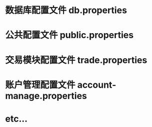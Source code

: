 # 数据库配置文件 db.properties
# 公共配置文件 public.properties
# 交易模块配置文件 trade.properties
# 账户管理配置文件 account-manage.properties
# etc...

